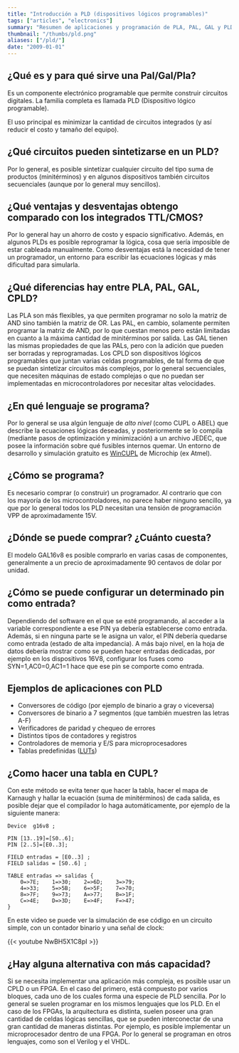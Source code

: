 ```yaml
---
title: "Introducción a PLD (dispositivos lógicos programables)"
tags: ["articles", "electronics"]
summary: "Resumen de aplicaciones y programación de PLA, PAL, GAL y PLD."
thumbnail: "/thumbs/pld.png"
aliases: ["/pld/"]
date: "2009-01-01"
---
```


## ¿Qué es y para qué sirve una Pal/Gal/Pla?
Es un componente electrónico programable que permite construir circuitos digitales. La familia completa es llamada PLD (Dispositivo lógico programable).

El uso principal es minimizar la cantidad de circuitos integrados (y así reducir el costo y tamaño del equipo).

## ¿Qué circuitos pueden sintetizarse en un PLD?
Por lo general, es posible sintetizar cualquier circuito del tipo suma de productos (minitérminos) y en algunos dispositivos también circuitos secuenciales (aunque por lo general muy sencillos).

## ¿Qué ventajas y desventajas obtengo comparado con los integrados TTL/CMOS?
Por lo general hay un ahorro de costo y espacio significativo. Además, en algunos PLDs es posible reprogramar la lógica, cosa que sería imposible de estar cableada manualmente. Como desventajas está la necesidad de tener un programador, un entorno para escribir las ecuaciones lógicas y más dificultad para simularla.

## ¿Qué diferencias hay entre PLA, PAL, GAL, CPLD?
Las PLA son más flexibles, ya que permiten programar no solo la matriz de AND sino también la matriz de OR. Las PAL, en cambio, solamente permiten programar la matriz de AND, por lo que cuestan menos pero están limitadas en cuanto a la máxima cantidad de minitérminos por salida. Las GAL tienen las mismas propiedades de que las PALs, pero con la adición que pueden ser borradas y reprogramadas. Los CPLD son dispositivos lógicos programables que juntan varias celdas programables, de tal forma de que se puedan sintetizar circuitos más complejos, por lo general secuenciales, que necesiten máquinas de estado complejas o que no puedan ser implementadas en microcontroladores por necesitar altas velocidades.

## ¿En qué lenguaje se programa?
Por lo general se usa algún lenguaje de *alto nivel* (como CUPL o ABEL) que describe la ecuaciones lógicas deseadas, y posteriormente se lo compila (mediante pasos de optimización y minimización) a un archivo JEDEC, que posee la información sobre qué fusibles internos quemar. Un entorno de desarrollo y simulación gratuito es [WinCUPL](https://www.microchip.com/en-us/products/fpgas-and-plds/spld-cplds/pld-design-resources) de Microchip (ex Atmel).

## ¿Cómo se programa?
Es necesario comprar (o construir) un programador. Al contrario que con los mayoría de los microcontroladores, no parece haber ninguno sencillo, ya que por lo general todos los PLD necesitan una tensión de programación VPP de aproximadamente 15V.

## ¿Dónde se puede comprar? ¿Cuánto cuesta?
El modelo GAL16v8 es posible comprarlo en varias casas de componentes, generalmente a un precio de aproximadamente 90 centavos de dolar por unidad.

## ¿Cómo se puede configurar un determinado pin como entrada?
Dependiendo del software en el que se esté programando, al acceder a la variable correspondiente a ese PIN ya debería establecerse como entrada. Además, si en ninguna parte se le asigna un valor, el PIN debería quedarse como entrada (estado de alta impedancia). A más bajo nivel, en la hoja de datos debería mostrar como se pueden hacer entradas dedicadas, por ejemplo en los dispositivos 16V8, configurar los fuses como SYN=1,AC0=0,AC1=1 hace que ese pin se comporte como entrada.


## Ejemplos de aplicaciones con PLD
* Conversores de código (por ejemplo de binario a gray o viceversa)
* Conversores de binario a 7 segmentos (que también muestren las letras A-F)
* Verificadores de paridad y chequeo de errores
* Distintos tipos de contadores y registros
* Controladores de memoria y E/S para microprocesadores
* Tablas predefinidas ([LUTs](https://es.wikipedia.org/wiki/Lookup_table))

## ¿Como hacer una tabla en CUPL? 
Con este método se evita tener que hacer la tabla, hacer el mapa de Karnaugh y hallar la ecuación (suma de minitérminos) de cada salida, es posible dejar que el compilador lo haga automáticamente, por ejemplo de la siguiente manera:

```cupl
Device  g16v8 ;

PIN [13..19]=[S0..6];
PIN [2..5]=[E0..3];

FIELD entradas = [E0..3] ;
FIELD salidas = [S0..6] ;

TABLE entradas => salidas {
	0=>7E;    1=>30;    2=>6D;    3=>79;
	4=>33;    5=>5B;    6=>5F;    7=>70;
	8=>7F;    9=>73;    A=>77;    B=>1F;
	C=>4E;    D=>3D;    E=>4F;    F=>47;
}
```

En este video se puede ver la simulación de ese código en un circuito simple, con un contador binario y una señal de clock:

{{< youtube NwBH5X1C8pI >}}

## ¿Hay alguna alternativa con más capacidad?
Si se necesita implementar una aplicación más compleja, es posible usar un CPLD o un FPGA. En el caso del primero, está compuesto por varios bloques, cada uno de los cuales forma una especie de PLD sencilla. Por lo general se suelen programar en los mismos lenguajes que los PLD. En el caso de los FPGAs, la arquitectura es distinta, suelen poseer una gran cantidad de celdas lógicas sencillas, que se pueden interconectar de una gran cantidad de maneras distintas. Por ejemplo, es posible implementar un microprocesador dentro de una FPGA. Por lo general se programan en otros lenguajes, como son el Verilog y el VHDL.
